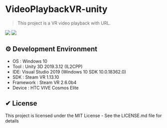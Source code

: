 # VideoPlaybackVR-unity
> This project is a VR video playback with URL.
<p>
  <a href="https://github.com/GyeongSuKim1/" target="_blank"><img src="https://img.shields.io/badge/GyeongSuKim1-181717?style=flat-square&logo=GitHub&logoColor=white"/></a>
  <a><img src="https://img.shields.io/badge/unity3d-2019.3.12-blue?style=flat-square&logo=unity"></a>
</p>

## ⚙ Development Environment
 * OS : Windows 10
 * Tool : Unity 3D 2019.3.12 (IL2CPP)
 * IDE: Visual Studio 2019 (Windows 10 SDK 10.0.18362.0)
 * SDK : Steam VR 1.13.10
 * Framework : Steam VR 2.6.0b4
 * Device : HTC VIVE Cosmos Elite

## ✔ License
This project is licensed under the MIT License - See the LICENSE.md file for details
